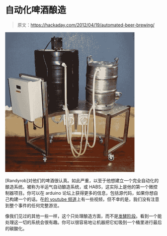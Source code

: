 # 自动化啤酒酿造

> 原文：<https://hackaday.com/2012/04/19/automated-beer-brewing/>

![](img/f29551a9b2cfb1541bc2412894ea3937.png "HABS")

[Randyrob]对他们的啤酒很认真。如此严重，以至于他想建立一个完全自动化的酿造系统。被称为半运气自动酿造系统，或 HABS，这实际上是他的第一个微控制器项目。你可以在 arduino 论坛上获得更多的信息，包括源代码，如果你想自己构建一个的话。在[的 youtube 频道](http://www.youtube.com/user/halfluckbrewing?feature=watch)上有一些视频，但不幸的是，我们没有注意到整个事件的任何完整游览。

像我们见过的其他一些一样，这个只处理酿造方面，而不是[发酵阶段](http://hackaday.com/2011/10/24/logging-bubble-frequency-and-pressure-in-your-fermenter/)。看到一个能处理这一切的系统会很有趣。你可以很容易地让机器把它虹吸到一个桶里进行最后的碳酸化。